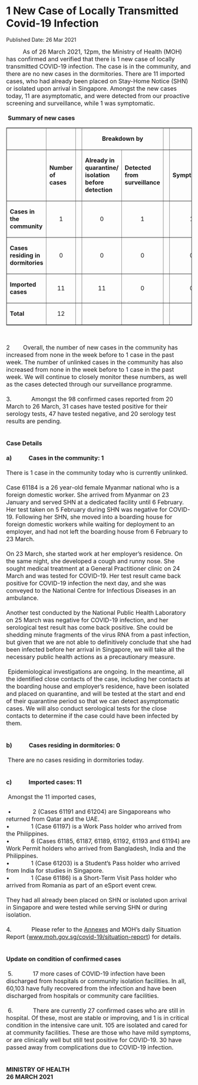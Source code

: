 <html>
    <meta http-equiv="Content-Type" content="text/html; charset=utf-8"/>
    <meta charset="utf-8"/>
    <title>1 New Case of Locally Transmitted Covid-19 Infection</title>
    <body><h1>1 New Case of Locally Transmitted Covid-19 Infection</h1>
    <p>Published Date: 26 Mar 2021</p> <p><span style="font-size: 16px;">&nbsp; &nbsp; &nbsp; &nbsp; &nbsp; As of 26 March 2021, 12pm, the Ministry of Health (MOH) has confirmed and verified that there is 1 new case of locally transmitted COVID-19 infection. The case is in the community, and there are no new cases in the dormitories. There are 11 imported cases, who had already been placed on Stay-Home Notice (SHN) or isolated upon arrival in Singapore. Amongst the new cases today, 11 are asymptomatic, and were detected from our proactive screening and surveillance, while 1 was symptomatic.&nbsp;<br><br>&nbsp;<strong>Summary of new cases</strong></span><br></p> <table border="1" cellspacing="0" cellpadding="0" width="605"> <tbody><tr> <td width="129"> <p align="right"><span style="font-size: 16px;"><br></span></p> </td> <td width="60"> <p><span style="font-size: 16px;"><br></span></p> </td> <td width="16" valign="top"> <p><span style="font-size: 16px;"><br></span></p> </td> <td width="192" colspan="2"> <p align="center"><span style="font-size: 16px;"><strong>Breakdown by</strong></span></p> </td> <td width="16" valign="top"> <p><span style="font-size: 16px;"><br></span></p> </td> <td width="192" colspan="2"> <p align="center"><span style="font-size: 16px;"><strong>Breakdown by</strong></span></p> </td> </tr> <tr> <td width="129"> <p align="right"><span style="font-size: 16px;"><br></span></p> </td> <td width="60"> <p><span style="font-size: 16px;"><strong>Number of cases</strong></span></p> </td> <td width="16" valign="top"> <p><span style="font-size: 16px;"><br></span></p> </td> <td width="96"> <p><span style="font-size: 16px;"><strong>Already in quarantine/ isolation before detection</strong></span></p> </td> <td width="96"> <p><span style="font-size: 16px;"><strong>Detected from surveillance</strong></span></p> </td> <td width="16" valign="top"> <p><span style="font-size: 16px;"><br></span></p> </td> <td width="96"> <p><span style="font-size: 16px;"><strong>Symptomatic</strong></span></p> </td> <td width="96"> <p><span style="font-size: 16px;"><strong>Asymptomatic</strong></span></p> </td> </tr> <tr> <td width="129"> <p><span style="font-size: 16px;"><strong>Cases in the community</strong></span></p> </td> <td width="60"> <p align="center"><span style="font-size: 16px;">1</span></p> </td> <td width="16" valign="top"> <p align="center"><span style="font-size: 16px;"><br></span></p> </td> <td width="96"> <p align="center"><span style="font-size: 16px;">0</span></p> </td> <td width="96"> <p align="center"><span style="font-size: 16px;">1</span></p> </td> <td width="16" valign="top"> <p align="center"><span style="font-size: 16px;"><br></span></p> </td> <td width="96"> <p align="center"><span style="font-size: 16px;">1</span></p> </td> <td width="96"> <p align="center"><span style="font-size: 16px;">0</span></p> </td> </tr> <tr> <td width="129"> <p><span style="font-size: 16px;"><strong>Cases residing in dormitories</strong></span></p> </td> <td width="60"> <p align="center"><span style="font-size: 16px;">0</span></p> </td> <td width="16" valign="top"> <p align="center"><span style="font-size: 16px;"><br></span></p> </td> <td width="96"> <p align="center"><span style="font-size: 16px;">0</span></p> </td> <td width="96"> <p align="center"><span style="font-size: 16px;">0</span></p> </td> <td width="16" valign="top"> <p align="center"><span style="font-size: 16px;"><br></span></p> </td> <td width="96"> <p align="center"><span style="font-size: 16px;">0</span></p> </td> <td width="96"> <p align="center"><span style="font-size: 16px;">0</span></p> </td> </tr> <tr> <td width="129"> <p><span style="font-size: 16px;"><strong>Imported cases</strong></span></p> </td> <td width="60"> <p align="center"><span style="font-size: 16px;">11</span></p> </td> <td width="16" valign="top"> <p align="center"><span style="font-size: 16px;"><br></span></p> </td> <td width="96"> <p align="center"><span style="font-size: 16px;">11</span></p> </td> <td width="96"> <p align="center"><span style="font-size: 16px;">0</span></p> </td> <td width="16" valign="top"> <p align="center"><span style="font-size: 16px;"><br></span></p> </td> <td width="96"> <p align="center"><span style="font-size: 16px;">0</span></p> </td> <td width="96"> <p align="center"><span style="font-size: 16px;">11</span></p> </td> </tr> <tr> <td width="129"> <p><span style="font-size: 16px;"><strong>Total</strong></span></p> </td> <td width="60"> <p align="center"><span style="font-size: 16px;">12</span></p> </td> <td width="16" valign="top"> <p align="center"><span style="font-size: 16px;"><br></span></p> </td> <td width="96"> <p align="center"><span style="font-size: 16px;"><br></span></p> </td> <td width="96"> <p align="center"><span style="font-size: 16px;"><br></span></p> </td> <td width="16" valign="top"> <p align="center"><span style="font-size: 16px;"><br></span></p> </td> <td width="96"> <p align="center"><span style="font-size: 16px;"><br></span></p> </td> <td width="96"> <p align="center"><span style="font-size: 16px;"><br></span></p> </td> </tr> </tbody></table> <p><span style="font-size: 16px;"><br></span></p><span style="font-size: 16px;">2&nbsp; &nbsp;&nbsp;&nbsp;&nbsp;&nbsp;&nbsp;Overall, the number of new cases in the community has increased from none in the week before to 1 case in the past week. The number of unlinked cases in the community has also increased from none in the week before to 1 case in the past week. We will continue to closely monitor these numbers, as well as the cases detected through our surveillance programme.<br><br>3.&nbsp; &nbsp; &nbsp; &nbsp; &nbsp; &nbsp; Amongst the 98 confirmed cases reported from 20 March to 26 March, 31 cases have tested positive for their serology tests, 47 have tested negative, and 20 serology test results are pending.<br><br><br><strong>Case Details</strong><br><br><strong>a)&nbsp; &nbsp; &nbsp; &nbsp; &nbsp; &nbsp; Cases in the community: 1</strong><br>&nbsp;<br>There is 1 case in the community today who is currently unlinked.<br><br>Case 61184 is a 26 year-old female Myanmar national who is a foreign domestic worker. She arrived from Myanmar on 23 January and served SHN at a dedicated facility until 6 February. Her test taken on 5 February during SHN was negative for COVID-19. Following her SHN, she moved into a boarding house for foreign domestic workers while waiting for deployment to an employer, and had not left the boarding house from 6 February to 23 March.<br><br>On 23 March, she started work at her employer’s residence. On the same night, she developed a cough and runny nose. She sought medical treatment at a General Practitioner clinic on 24 March and was tested for COVID-19. Her test result came back positive for COVID-19 infection the next day, and she was conveyed to the National Centre for Infectious Diseases in an ambulance.<br><br>Another test conducted by the National Public Health Laboratory on 25 March was negative for COVID-19 infection, and her serological test result has come back positive. She could be shedding minute fragments of the virus RNA from a past infection, but given that we are not able to definitively conclude that she had been infected before her arrival in Singapore, we will take all the necessary public health actions as a precautionary measure.<br><br>&nbsp;Epidemiological investigations are ongoing. In the meantime, all the identified close contacts of the case, including her contacts at the boarding house and employer’s residence, have been isolated and placed on quarantine, and will be tested at the start and end of their quarantine period so that we can detect asymptomatic cases. We will also conduct serological tests for the close contacts to determine if the case could have been infected by them.<br><br>&nbsp;<br><strong>b)&nbsp; &nbsp; &nbsp; &nbsp; &nbsp; &nbsp; Cases residing in dormitories: 0</strong><br><br>&nbsp;There are no cases residing in dormitories today.<br><br>&nbsp;<br><strong>c)&nbsp; &nbsp; &nbsp; &nbsp; &nbsp; &nbsp; Imported cases: 11</strong><br><br>&nbsp;Amongst the 11 imported cases,<br><br>&nbsp;•&nbsp; &nbsp; &nbsp; &nbsp; &nbsp; &nbsp; &nbsp;2 (Cases 61191 and 61204) are Singaporeans who returned from Qatar and the UAE.<br>•&nbsp; &nbsp; &nbsp; &nbsp; &nbsp; &nbsp; &nbsp;1 (Case 61197) is a Work Pass holder who arrived from the Philippines.<br>•&nbsp; &nbsp; &nbsp; &nbsp; &nbsp; &nbsp; &nbsp;6 (Cases 61185, 61187, 61189, 61192, 61193 and 61194) are Work Permit holders who arrived from Bangladesh, India and the Philippines.<br>•&nbsp; &nbsp; &nbsp; &nbsp; &nbsp; &nbsp; &nbsp;1 (Case 61203) is a Student’s Pass holder who arrived from India for studies in Singapore.<br>•&nbsp; &nbsp; &nbsp; &nbsp; &nbsp; &nbsp; &nbsp;1 (Case 61186) is a Short-Term Visit Pass holder who arrived from Romania as part of an eSport event crew.<br><br>They had all already been placed on SHN or isolated upon arrival in Singapore and were tested while serving SHN or during isolation.<br><br>4.&nbsp; &nbsp; &nbsp; &nbsp; &nbsp; &nbsp; Please refer to the <a href="/docs/librariesprovider5/pressroom/press-releases/a.pdf?sfvrsn=f2466446_4" title="Annexes">Annexes</a>&nbsp;and MOH’s daily Situation Report (<a href="http://moh.gov.sg/covid-19/situation-report" title="" class="" target="">www.moh.gov.sg/covid-19/situation-report</a>) for details.<br><br>&nbsp;<br><strong>Update on condition of confirmed cases</strong><br><br>&nbsp;5.&nbsp; &nbsp; &nbsp; &nbsp; &nbsp; &nbsp; 17 more cases of COVID-19 infection have been discharged from hospitals or community isolation facilities. In all, 60,103 have fully recovered from the infection and have been discharged from hospitals or community care facilities.<br><br>&nbsp;6.&nbsp; &nbsp; &nbsp; &nbsp; &nbsp; &nbsp; There are currently 27 confirmed cases who are still in hospital. Of these, most are stable or improving, and 1 is in critical condition in the intensive care unit. 105 are isolated and cared for at community facilities. These are those who have mild symptoms, or are clinically well but still test positive for COVID-19. 30 have passed away from complications due to COVID-19 infection.<br><br>&nbsp;<br><strong>MINISTRY OF HEALTH<br>26 MARCH 2021</strong></span></body>
</html>